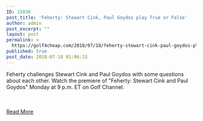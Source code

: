 ```yaml
---
ID: 15036
post_title: 'Feherty: Stewart Cink, Paul Goydos play True or False'
author: admin
post_excerpt: ""
layout: post
permalink: >
  https://golf4cheap.com/2018/07/18/feherty-stewart-cink-paul-goydos-play-true-or-false/
published: true
post_date: 2018-07-18 01:06:15
---
```

<p>Feherty challenges Stewart Cink and Paul Goydos with some questions about each other. Watch the premiere of "Feherty: Stewart Cink and Paul Goydos" Monday at 9 p.m. ET on Golf Channel.</p><br><br><a href="http://www.golfchannel.com/video/feherty-cink-and-goydos-play-true-or-false">Read More</a>